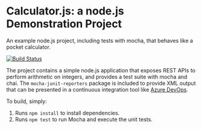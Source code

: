 Calculator.js: a node.js Demonstration Project
==============================================
An example node.js project, including tests with mocha, that behaves like
a pocket calculator.

[![Build Status](https://jadubreuil.visualstudio.com/Integrating%20External%20Source%20Control%20with%20Azure%20Pipelines/_apis/build/status/jadubreuil.calculator?branchName=master)](https://jadubreuil.visualstudio.com/Integrating%20External%20Source%20Control%20with%20Azure%20Pipelines/_build/latest?definitionId=10&branchName=master)

The project contains a simple node.js application that exposes REST APIs
to perform arithmetic on integers, and provides a test suite with mocha
and chai.  The `mocha-junit-reporters` package is included to provide XML
output that can be presented in a continuous integration tool like
[Azure DevOps](https://azure.com/devops).

To build, simply:

1. Runs `npm install` to install dependencies.
2. Runs `npm test` to run Mocha and execute the unit tests.

